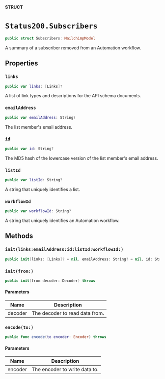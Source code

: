**STRUCT**

# `Status200.Subscribers`

```swift
public struct Subscribers: MailchimpModel
```

A summary of a subscriber removed from an Automation workflow.

## Properties
### `links`

```swift
public var links: [Links]?
```

A list of link types and descriptions for the API schema documents.

### `emailAddress`

```swift
public var emailAddress: String?
```

The list member's email address.

### `id`

```swift
public var id: String?
```

The MD5 hash of the lowercase version of the list member's email address.

### `listId`

```swift
public var listId: String?
```

A string that uniquely identifies a list.

### `workflowId`

```swift
public var workflowId: String?
```

A string that uniquely identifies an Automation workflow.

## Methods
### `init(links:emailAddress:id:listId:workflowId:)`

```swift
public init(links: [Links]? = nil, emailAddress: String? = nil, id: String? = nil, listId: String? = nil, workflowId: String? = nil)
```

### `init(from:)`

```swift
public init(from decoder: Decoder) throws
```

#### Parameters

| Name | Description |
| ---- | ----------- |
| decoder | The decoder to read data from. |

### `encode(to:)`

```swift
public func encode(to encoder: Encoder) throws
```

#### Parameters

| Name | Description |
| ---- | ----------- |
| encoder | The encoder to write data to. |
